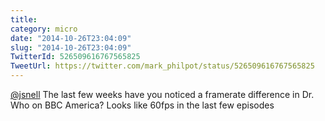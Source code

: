 ```yaml
---
title: 
category: micro
date: "2014-10-26T23:04:09"
slug: "2014-10-26T23:04:09"
TwitterId: 526509616767565825
TweetUrl: https://twitter.com/mark_philpot/status/526509616767565825
---
```


[@jsnell](https://twitter.com/jsnell) The last few weeks have you noticed a
framerate difference in Dr. Who on BBC America? Looks like 60fps in the last few
episodes
